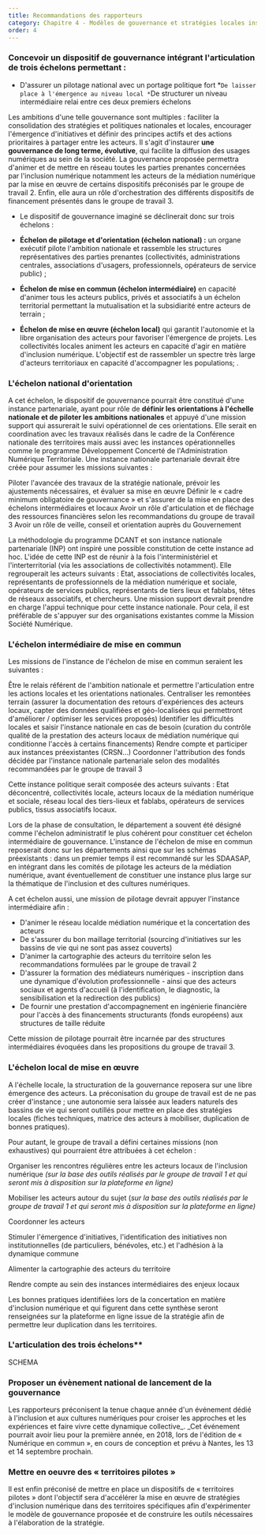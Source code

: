 ```yaml
---
title: Recommandations des rapporteurs
category: Chapitre 4 - Modèles de gouvernance et stratégies locales inspirantes
order: 4
---
```



### Concevoir un dispositif de gouvernance intégrant l'articulation de trois échelons permettant :


* D'assurer un pilotage national avec un portage politique fort
*`De laisser place à l'émergence au niveau local
*`De structurer un niveau intermédiaire relai entre ces deux premiers échelons

             

Les ambitions d'une telle gouvernance sont multiples : faciliter la consolidation des stratégies et politiques nationales et locales, encourager l'émergence d'initiatives et définir des principes actifs et des actions prioritaires à partager entre les acteurs. Il s'agit d'instaurer **une gouvernance de long terme, évolutive**, qui facilite la diffusion des usages numériques au sein de la société. La gouvernance proposée permettra d'animer et de mettre en réseau toutes les parties prenantes concernées par l'inclusion numérique notamment les acteurs de la médiation numérique par la mise en œuvre de certains dispositifs préconisés par le groupe de travail 2. Enfin, elle aura un rôle d'orchestration des différents dispositifs de financement présentés dans le groupe de travail 3.
                      	

- Le dispositif de gouvernance imaginé se déclinerait donc sur trois échelons :

* **Échelon de pilotage et d'orientation (échelon national) :** un organe exécutif pilote l'ambition nationale et rassemble les structures représentatives des parties prenantes (collectivités, administrations centrales, associations d'usagers, professionnels, opérateurs de service public) ;
* **Échelon de mise en commun (échelon intermédiaire)** en capacité d'animer tous les acteurs publics, privés et associatifs à un échelon territorial permettant la mutualisation et la subsidiarité entre acteurs de terrain ;

*  **Échelon de mise en œuvre (échelon local)** qui garantit l'autonomie et la libre organisation des acteurs pour favoriser l'émergence de projets. Les collectivités locales animent les acteurs  en capacité d'agir en matière d'inclusion numérique. L'objectif est de rassembler un spectre très large d'acteurs territoriaux en capacité d'accompagner les populations; .


### **L'échelon national d'orientation**

 
A cet échelon, le dispositif de gouvernance pourrait être constitué d'une instance partenariale, ayant pour rôle de **définir les orientations à l'échelle nationale et de piloter les ambitions nationales** et appuyé d'une mission support qui assurerait le suivi opérationnel de ces orientations. Elle serait en coordination avec les travaux réalisés dans le cadre de la Conférence nationale des territoires mais aussi avec les instances opérationnelles comme le programme Développement Concerté de l'Administration Numérique Territoriale. Une instance nationale partenariale devrait être créée pour assumer les missions suivantes :

Piloter l'avancée des travaux de la stratégie nationale, prévoir les ajustements nécessaires, et évaluer sa mise en œuvre
Définir le « cadre minimum obligatoire de gouvernance » et s'assurer de la mise en place des échelons intermédiaires et locaux
Avoir un rôle d'articulation et de fléchage des ressources financières selon les recommandations du groupe de travail 3
Avoir un rôle de veille, conseil et orientation auprès du Gouvernement

La méthodologie du programme DCANT et son instance nationale partenariale (INP) ont inspiré une possible constitution de cette instance ad hoc. L'idée de cette INP est de réunir à la fois l'interministériel et l'interterritorial (via les associations de collectivités notamment). Elle regrouperait les acteurs suivants : Etat, associations de collectivités locales, représentants de professionnels de la médiation numérique et sociale, opérateurs de services publics, représentants de tiers lieux et fablabs, têtes de réseaux associatifs, et chercheurs. Une mission support devrait prendre en charge l'appui technique pour cette instance nationale. Pour cela, il est préférable de s'appuyer sur des organisations existantes comme la Mission Société Numérique.

### L'échelon intermédiaire de mise en commun


Les missions de l'instance de l'échelon de mise en commun seraient les suivantes :

Être le relais référent de l'ambition nationale et permettre l'articulation entre les actions locales et les orientations nationales.
Centraliser les remontées terrain (assurer la documentation des retours d'expériences des acteurs locaux, capter des données qualifiées et géo-localisées qui permettront d'améliorer / optimiser les services proposés)
Identifier les difficultés locales et saisir l'instance nationale en cas de besoin (curation du contrôle qualité de la prestation des acteurs locaux de médiation numérique qui conditionne l'accès à certains financements)
Rendre compte et participer aux instances préexistantes (CRSN…)
Coordonner l'attribution des fonds décidée par l'instance nationale partenariale selon des modalités recommandées par le groupe de travail 3

Cette instance politique serait composée des acteurs suivants : Etat déconcentré, collectivités locale, acteurs locaux de la médiation numérique et sociale, réseau local des tiers-lieux et fablabs, opérateurs de services publics, tissus associatifs locaux.

Lors de la phase de consultation, le département a souvent été désigné comme l'échelon administratif le plus cohérent pour constituer cet échelon intermédiaire de gouvernance. L'instance de l'échelon de mise en commun reposerait donc sur les départements ainsi que sur les schémas préexistants : dans un premier temps il est recommandé sur les SDAASAP, en intégrant dans les comités de pilotage les acteurs de la médiation numérique, avant éventuellement de constituer une instance plus large sur la thématique de l'inclusion et des cultures numériques.


A cet échelon aussi, une mission de pilotage devrait appuyer l'instance intermédiaire afin :


*   D'animer le réseau localde médiation numérique et la concertation des acteurs
*   De s'assurer du bon maillage territorial (sourcing d'initiatives sur les bassins de vie qui ne sont pas assez couverts)
*   D'animer la cartographie des acteurs du territoire selon les recommandations formulées par le groupe de travail 2
*   D'assurer la formation des médiateurs numériques - inscription dans une dynamique d'évolution professionnelle - ainsi que des acteurs sociaux et agents d'accueil (à l'identification, le diagnostic, la sensibilisation et la redirection des publics)
*   De fournir une prestation d'accompagnement en ingénierie financière pour l'accès à des financements structurants (fonds européens) aux structures de taille réduite

 
Cette mission de pilotage pourrait être incarnée par des structures intermédiaires évoquées dans les propositions du groupe de travail 3.

### L'échelon local de mise en œuvre


A l'échelle locale, la structuration de la gouvernance reposera sur une libre émergence des acteurs. La préconisation du groupe de travail est de ne pas créer d'instance ; une autonomie sera laissée aux leaders naturels des bassins de vie qui seront outillés pour mettre en place des stratégies locales (fiches techniques, matrice des acteurs à mobiliser, duplication de bonnes pratiques).


Pour autant, le groupe de travail a défini certaines missions (non exhaustives) qui pourraient être attribuées à cet échelon :

Organiser les rencontres régulières entre les acteurs locaux de l'inclusion numérique _(sur la base des outils réalisés par le groupe de travail 1 et qui seront mis à disposition sur la plateforme en ligne)_

Mobiliser les acteurs autour du sujet (_sur la base des outils réalisés par le groupe de travail 1 et qui seront mis à disposition sur la plateforme en ligne)_

Coordonner les acteurs

Stimuler l'émergence d'initiatives, l'identification des initiatives non institutionnelles (de particuliers, bénévoles, etc.) et l'adhésion à la dynamique commune 

Alimenter la cartographie des acteurs du territoire

Rendre compte au sein des instances intermédiaires des enjeux locaux

 

Les bonnes pratiques identifiées lors de la concertation en matière d'inclusion numérique et qui figurent dans cette synthèse seront renseignées sur la plateforme en ligne issue de la stratégie afin de permettre leur duplication dans les territoires.

 
### L'articulation des trois échelons**

SCHEMA
 
### Proposer un évènement national de lancement de la gouvernance 

Les rapporteurs préconisent la tenue chaque année d'un événement dédié à l'inclusion et aux cultures numériques pour croiser les approches et les expériences et faire vivre cette dynamique collective_. _Cet événement pourrait avoir lieu pour la première année, en 2018, lors  de l'édition  de « Numérique en commun », en cours de conception et prévu à Nantes, les 13 et 14 septembre prochain.

### Mettre en oeuvre des « territoires pilotes »


Il est enfin préconisé de mettre en place un dispositifs de « territoires pilotes » dont l'objectif sera d'accélérer la mise en œuvre de stratégies d'inclusion numérique dans des territoires spécifiques afin d'expérimenter le modèle de gouvernance proposée et de construire les outils nécessaires à l'élaboration de la stratégie.

